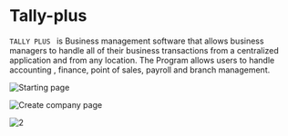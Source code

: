 # Tally-plus


`TALLY PLUS `  is  Business management software that allows business managers to handle all of their business transactions from a centralized application and from any location. The Program allows users to handle accounting , finance, point of sales, payroll and branch management. 

![Starting page](https://user-images.githubusercontent.com/30971726/98674837-63f8ca80-237f-11eb-9bd0-476e1b065638.jpg)


![Create company page](https://user-images.githubusercontent.com/30971726/98675547-6a3b7680-2380-11eb-8b43-99bef580cd46.jpg)


![2](https://user-images.githubusercontent.com/30971726/98676078-209f5b80-2381-11eb-8832-c8029a4ef68c.png)

